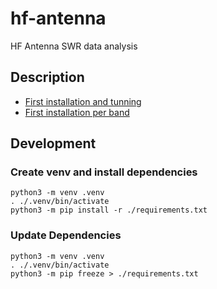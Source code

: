 # hf-antenna
HF Antenna SWR data analysis

## Description

- [First installation and tunning](./EndfedAntenna.ipynb)
- [First installation per band](./FirstInstallationPerBand.ipynb)

## Development

### Create venv and install dependencies

```shell
python3 -m venv .venv
. ./.venv/bin/activate
python3 -m pip install -r ./requirements.txt
```

### Update Dependencies

```shell
python3 -m venv .venv
. ./.venv/bin/activate
python3 -m pip freeze > ./requirements.txt

```
